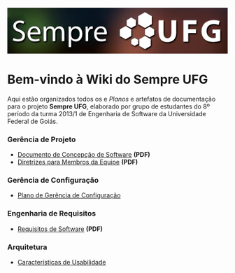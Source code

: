 ![Wiki do Sempre UFG](./wiki/extras/logo/sempre-ufg-banner.png)

# Bem-vindo à Wiki do Sempre UFG

Aqui estão organizados todos os e *Planos* e artefatos de documentação para o projeto **Sempre UFG**, elaborado por grupo de estudantes do 8º período da turma 2013/1 de Engenharia de Software da Universidade Federal de Goiás.

### Gerência de Projeto

* [Documento de Concepção de Software](./wiki/extras/documentos-do-professor-juliano/concepcao-de-software-para-sempre-ufg-2016.pdf) **(PDF)**
* [Diretrizes para Membros da Equipe](./wiki/extras/documentos-do-professor-juliano/diretrizes-para-membros-da-equipe.pdf) **(PDF)**

### Gerência de Configuração

* [Plano de Gerência de Configuração](./wiki/Plano-de-Gerência-de-Configuração.md)

### Engenharia de Requisitos

* [Requisitos de Software](./wiki/extras/documentos-do-professor-juliano/requisitos-de-software-para-sempre-ufg-2016.pdf) **(PDF)**

### Arquitetura

* [Características de Usabilidade](./wiki/Características-de-Usabilidade.md)
